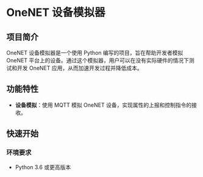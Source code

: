 # OneNET 设备模拟器

## 项目简介

OneNET 设备模拟器是一个使用 Python 编写的项目，旨在帮助开发者模拟 OneNET 平台上的设备。通过这个模拟器，用户可以在没有实际硬件的情况下测试和开发 OneNET 应用，从而加速开发过程并降低成本。

## 功能特性

- **设备模拟**：使用 MQTT 模拟 OneNET 设备，实现属性的上报和控制指令的接收。

## 快速开始

### 环境要求

- Python 3.6 或更高版本